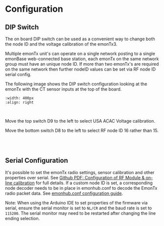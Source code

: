 # Configuration

## DIP Switch

The on board DIP switch can be used as a convenient way to change both the node ID and the voltage calibration of the emonTx3.


Multiple emonTx unit's can operate on a single network posting to a single emonBase web-connected base station, each emonTx on the same network group must have an unique node ID. If more than two emonTx's are required on the same network then further nodeID values can be set via RF node ID serial config.

The following image shows the DIP switch configuration looking at the emonTx with the CT sensor inputs at the top of the board. 

```{image} img/emontx_dipswitch.jpg
:width: 400px
:align: right
```

<br>

Move the top switch D9 to the left to select USA ACAC Voltage calibration. 

Move the bottom switch D8 to the left to select RF node ID 16 rather than 15.

<br>
<br>


## Serial Configuration

It's possible to set the emonTx radio settings, sensor calibration and other properties over serial. See [Github PDF: Configuration of RF Module & on-line calibration](https://github.com/openenergymonitor/EmonTxV3CM/blob/master/Config.pdf) for full details. If a custom node ID is set, a corresponding node decoder needs to be in place in emonhub.conf to decode the EmonTx radio packet data. See [emonhub.conf configuration guide](https://github.com/openenergymonitor/emonhub/blob/emon-pi/configuration.md).

Note: When using the Arduino IDE to set properties of the firmware via serial, ensure the serial monitor is set to `NL/CR` and the baud rate is set to `115200`. The serial monitor may need to be restarted after changing the line ending selection.
